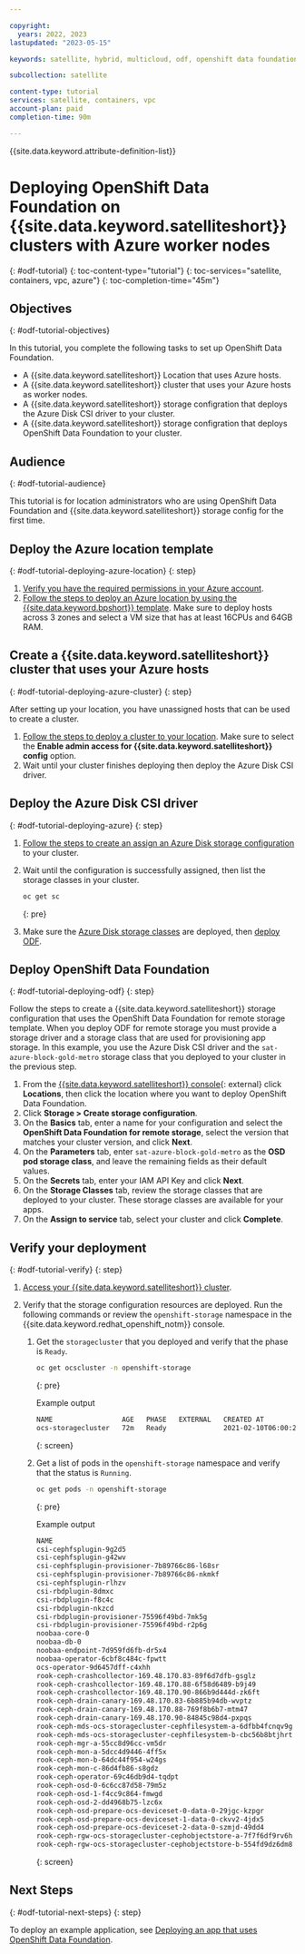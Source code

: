 ```yaml
---

copyright:
  years: 2022, 2023
lastupdated: "2023-05-15"

keywords: satellite, hybrid, multicloud, odf, openshift data foundation

subcollection: satellite

content-type: tutorial
services: satellite, containers, vpc
account-plan: paid
completion-time: 90m

---
```


{{site.data.keyword.attribute-definition-list}}


# Deploying OpenShift Data Foundation on {{site.data.keyword.satelliteshort}} clusters with Azure worker nodes
{: #odf-tutorial}
{: toc-content-type="tutorial"}
{: toc-services="satellite, containers, vpc, azure"}
{: toc-completion-time="45m"}

## Objectives
{: #odf-tutorial-objectives}

In this tutorial, you complete the following tasks to set up OpenShift Data Foundation.

- A {{site.data.keyword.satelliteshort}} Location that uses Azure hosts.
- A {{site.data.keyword.satelliteshort}} cluster that uses your Azure hosts as worker nodes.
- A {{site.data.keyword.satelliteshort}} storage configration that deploys the Azure Disk CSI driver to your cluster.
- A {{site.data.keyword.satelliteshort}} storage configration that deploys OpenShift Data Foundation to your cluster.



## Audience
{: #odf-tutorial-audience}

This tutorial is for location administrators who are using OpenShift Data Foundation and {{site.data.keyword.satelliteshort}} storage config for the first time.

## Deploy the Azure location template
{: #odf-tutorial-deploying-azure-location}
{: step}


1. [Verify you have the required permissions in your Azure account](/docs/satellite?topic=satellite-azure&interface=ui#infra-creds-azure).
1. [Follow the steps to deploy an Azure location by using the {{site.data.keyword.bpshort}} template](/docs/satellite?topic=satellite-azure&interface=ui#azure-template). Make sure to deploy hosts across 3 zones and select a VM size that has at least 16CPUs and 64GB RAM.


## Create a {{site.data.keyword.satelliteshort}} cluster that uses your Azure hosts
{: #odf-tutorial-deploying-azure-cluster}
{: step}

After setting up your location, you have unassigned hosts that can be used to create a cluster.

1. [Follow the steps to deploy a cluster to your location](/docs/openshift?topic=openshift-satellite-clusters#satcluster-create-console). Make sure to select the **Enable admin access for {{site.data.keyword.satelliteshort}} config** option.
1. Wait until your cluster finishes deploying then deploy the Azure Disk CSI driver.


## Deploy the Azure Disk CSI driver
{: #odf-tutorial-deploying-azure}
{: step}


1. [Follow the steps to create an assign an Azure Disk storage configuration](/docs/satellite?topic=satellite-storage-azuredisk-csi-driver&interface=ui#azuredisk-csi-driver-config-create-console) to your cluster.
1. Wait until the configuration is successfully assigned, then list the storage classes in your cluster.
    ```sh
    oc get sc
    ```
    {: pre}

1. Make sure the [Azure Disk storage classes](/docs/satellite?topic=satellite-storage-azuredisk-csi-driver&interface=ui#azure-disk-sc-ref) are deployed, then [deploy ODF](#odf-tutorial-deploying-odf).


## Deploy OpenShift Data Foundation
{: #odf-tutorial-deploying-odf}
{: step}

Follow the steps to create a {{site.data.keyword.satelliteshort}} storage configuration that uses the OpenShift Data Foundation for remote storage template. When you deploy ODF for remote storage you must provide a storage driver and a storage class that are used for provisioning app storage. In this example, you use the Azure Disk CSI driver and the `sat-azure-block-gold-metro` storage class that you deployed to your cluster in the previous step.


1. From the [{{site.data.keyword.satelliteshort}} console](https://cloud.ibm.com/satellite/locations){: external} click **Locations**, then click the location where you want to deploy OpenShift Data Foundation.
1. Click **Storage > Create storage configuration**.
1. On the **Basics** tab, enter a name for your configuration and select the **OpenShift Data Foundation for remote storage**, select the version that matches your cluster version, and click **Next**.
1. On the **Parameters** tab, enter `sat-azure-block-gold-metro` as the **OSD pod storage class**, and leave the remaining fields as their default values.
1. On the **Secrets** tab, enter your IAM API Key and click **Next**.
1. On the **Storage Classes** tab, review the storage classes that are deployed to your cluster. These storage classes are available for your apps.
1. On the **Assign to service** tab, select your cluster and click **Complete**.

## Verify your deployment
{: #odf-tutorial-verify}
{: step}

1. [Access your {{site.data.keyword.satelliteshort}} cluster](/docs/openshift?topic=openshift-access_cluster#access_cluster_sat).

1. Verify that the storage configuration resources are deployed. Run the following commands or review the `openshift-storage` namespace in the {{site.data.keyword.redhat_openshift_notm}} console.

    1. Get the `storagecluster` that you deployed and verify that the phase is `Ready`.
        ```sh
        oc get ocscluster -n openshift-storage
        ```
        {: pre}

        Example output
        ```sh
        NAME                 AGE   PHASE   EXTERNAL   CREATED AT             VERSION
        ocs-storagecluster   72m   Ready              2021-02-10T06:00:20Z   4.6.0
        ```
        {: screen}

    1. Get a list of pods in the `openshift-storage` namespace and verify that the status is `Running`.
        ```sh
        oc get pods -n openshift-storage
        ```
        {: pre}

        Example output
        ```sh
        NAME                                                              READY   STATUS      RESTARTS   AGE
        csi-cephfsplugin-9g2d5                                            3/3     Running     0          8m11s
        csi-cephfsplugin-g42wv                                            3/3     Running     0          8m11s
        csi-cephfsplugin-provisioner-7b89766c86-l68sr                     5/5     Running     0          8m10s
        csi-cephfsplugin-provisioner-7b89766c86-nkmkf                     5/5     Running     0          8m10s
        csi-cephfsplugin-rlhzv                                            3/3     Running     0          8m11s
        csi-rbdplugin-8dmxc                                               3/3     Running     0          8m12s
        csi-rbdplugin-f8c4c                                               3/3     Running     0          8m12s
        csi-rbdplugin-nkzcd                                               3/3     Running     0          8m12s
        csi-rbdplugin-provisioner-75596f49bd-7mk5g                        5/5     Running     0          8m12s
        csi-rbdplugin-provisioner-75596f49bd-r2p6g                        5/5     Running     0          8m12s
        noobaa-core-0                                                     1/1     Running     0          4m37s
        noobaa-db-0                                                       1/1     Running     0          4m37s
        noobaa-endpoint-7d959fd6fb-dr5x4                                  1/1     Running     0          2m27s
        noobaa-operator-6cbf8c484c-fpwtt                                  1/1     Running     0          9m41s
        ocs-operator-9d6457dff-c4xhh                                      1/1     Running     0          9m42s
        rook-ceph-crashcollector-169.48.170.83-89f6d7dfb-gsglz            1/1     Running     0          5m38s
        rook-ceph-crashcollector-169.48.170.88-6f58d6489-b9j49            1/1     Running     0          5m29s
        rook-ceph-crashcollector-169.48.170.90-866b9d444d-zk6ft           1/1     Running     0          5m15s
        rook-ceph-drain-canary-169.48.170.83-6b885b94db-wvptz             1/1     Running     0          4m41s
        rook-ceph-drain-canary-169.48.170.88-769f8b6b7-mtm47              1/1     Running     0          4m39s
        rook-ceph-drain-canary-169.48.170.90-84845c98d4-pxpqs             1/1     Running     0          4m40s
        rook-ceph-mds-ocs-storagecluster-cephfilesystem-a-6dfbb4fcnqv9g   1/1     Running     0          4m16s
        rook-ceph-mds-ocs-storagecluster-cephfilesystem-b-cbc56b8btjhrt   1/1     Running     0          4m15s
        rook-ceph-mgr-a-55cc8d96cc-vm5dr                                  1/1     Running     0          4m55s
        rook-ceph-mon-a-5dcc4d9446-4ff5x                                  1/1     Running     0          5m38s
        rook-ceph-mon-b-64dc44f954-w24gs                                  1/1     Running     0          5m30s
        rook-ceph-mon-c-86d4fb86-s8gdz                                    1/1     Running     0          5m15s
        rook-ceph-operator-69c46db9d4-tqdpt                               1/1     Running     0          9m42s
        rook-ceph-osd-0-6c6cc87d58-79m5z                                  1/1     Running     0          4m42s
        rook-ceph-osd-1-f4cc9c864-fmwgd                                   1/1     Running     0          4m41s
        rook-ceph-osd-2-dd4968b75-lzc6x                                   1/1     Running     0          4m40s
        rook-ceph-osd-prepare-ocs-deviceset-0-data-0-29jgc-kzpgr          0/1     Completed   0          4m51s
        rook-ceph-osd-prepare-ocs-deviceset-1-data-0-ckvv2-4jdx5          0/1     Completed   0          4m50s
        rook-ceph-osd-prepare-ocs-deviceset-2-data-0-szmjd-49dd4          0/1     Completed   0          4m50s
        rook-ceph-rgw-ocs-storagecluster-cephobjectstore-a-7f7f6df9rv6h   1/1     Running     0          3m44s
        rook-ceph-rgw-ocs-storagecluster-cephobjectstore-b-554fd9dz6dm8   1/1     Running     0          3m41s
        ```
        {: screen}

## Next Steps
{: #odf-tutorial-next-steps}
{: step}

To deploy an example application, see [Deploying an app that uses OpenShift Data Foundation](/docs/satellite?topic=satellite-storage-odf-remote#sat-storage-odf-remote-deploy).


